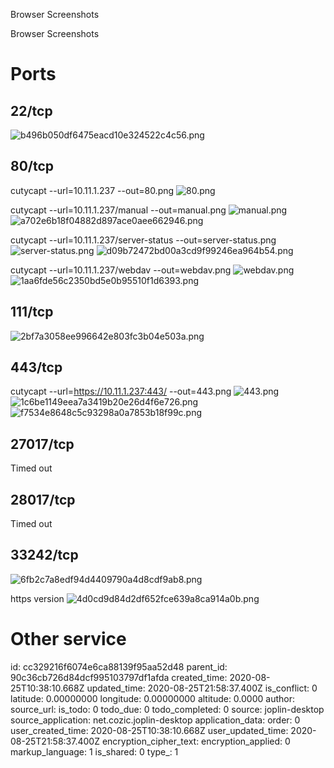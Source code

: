 Browser Screenshots

Browser Screenshots

# Ports
## 22/tcp
![b496b050df6475eacd10e324522c4c56.png](:/7efacfc8eec54f6aa4abf73677c70cfc)

## 80/tcp
cutycapt --url=10.11.1.237 --out=80.png
![80.png](:/3490d8a08c014577aa0a8600090e53a6)

cutycapt --url=10.11.1.237/manual --out=manual.png
![manual.png](:/b7a0aac6897f43d79893eef4d1b05eac)
![a702e6b18f04882d897ace0aee662946.png](:/8bddc21cbb1341b683a0ef763c78c20e)

cutycapt --url=10.11.1.237/server-status --out=server-status.png
![server-status.png](:/03aa7d4e375141c2bed53a1c76a0a0ad)
![d09b72472bd00a3cd9f99246ea964b54.png](:/ddc995298b5b4546b47ae99beb7d55e0)

cutycapt --url=10.11.1.237/webdav --out=webdav.png
![webdav.png](:/88745018dc7a4539bc994f0126dbffe3)
![1aa6fde56c2350bd5e0b95510f1d6393.png](:/05285bc114414c2ca38efd8735332a48)

## 111/tcp
![2bf7a3058ee996642e803fc3b04e503a.png](:/297f56cfc2af40f7b460dbf59d4fc1a9)

## 443/tcp
cutycapt --url=https://10.11.1.237:443/ --out=443.png
![443.png](:/ff24c1e7e6c64b2883bb9eec0fdb75e8)
![1c6be1149eea7a3419b20e26d4f6e726.png](:/be6970bcd11341d888b2a98c8be9c562)
![f7534e8648c5c93298a0a7853b18f99c.png](:/124a2e530b4548ef94086f59f25e7061)

## 27017/tcp
Timed out

## 28017/tcp
Timed out

## 33242/tcp
![6fb2c7a8edf94d4409790a4d8cdf9ab8.png](:/f2ca30d1e2f3466a879bf15df8dc76fc)

https version
![4d0cd9d84d2df652fce639a8ca914a0b.png](:/75ad0915084d4f34a610f7de634fd604)





# Other service



id: cc329216f6074e6ca88139f95aa52d48
parent_id: 90c36cb726d84dcf995103797df1afda
created_time: 2020-08-25T10:38:10.668Z
updated_time: 2020-08-25T21:58:37.400Z
is_conflict: 0
latitude: 0.00000000
longitude: 0.00000000
altitude: 0.0000
author: 
source_url: 
is_todo: 0
todo_due: 0
todo_completed: 0
source: joplin-desktop
source_application: net.cozic.joplin-desktop
application_data: 
order: 0
user_created_time: 2020-08-25T10:38:10.668Z
user_updated_time: 2020-08-25T21:58:37.400Z
encryption_cipher_text: 
encryption_applied: 0
markup_language: 1
is_shared: 0
type_: 1